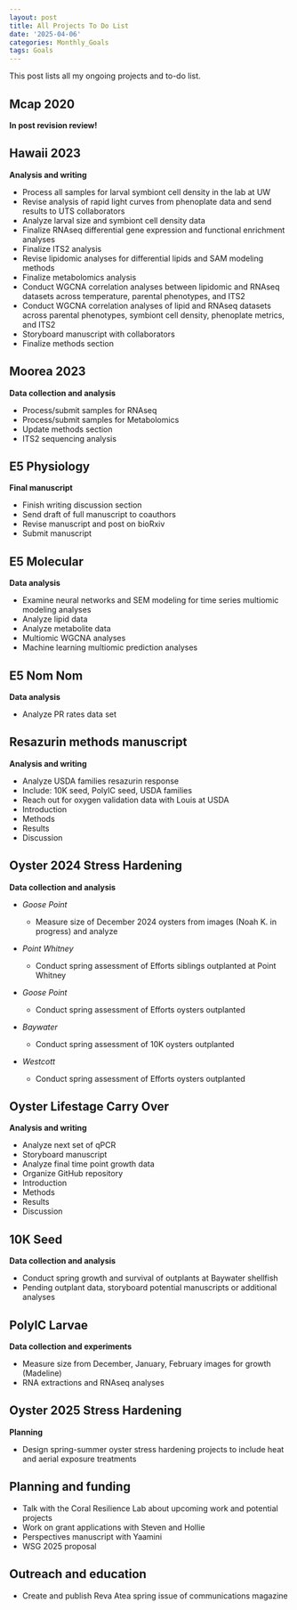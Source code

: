 ```yaml
---
layout: post
title: All Projects To Do List
date: '2025-04-06'
categories: Monthly_Goals
tags: Goals
---
```


This post lists all my ongoing projects and to-do list.  
  
## Mcap 2020   
**In post revision review!**   

## Hawaii 2023   
**Analysis and writing**   

- Process all samples for larval symbiont cell density in the lab at UW 
- Revise analysis of rapid light curves from phenoplate data and send results to UTS collaborators 
- Analyze larval size and symbiont cell density data 
- Finalize RNAseq differential gene expression and functional enrichment analyses 
- Finalize ITS2 analysis
- Revise lipidomic analyses for differential lipids and SAM modeling methods 
- Finalize metabolomics analysis 
- Conduct WGCNA correlation analyses between lipidomic and RNAseq datasets across temperature, parental phenotypes, and ITS2 
- Conduct WGCNA correlation analyses of lipid and RNAseq datasets across parental phenotypes, symbiont cell density, phenoplate metrics, and ITS2 
- Storyboard manuscript with collaborators 
- Finalize methods section 

## Moorea 2023   
**Data collection and analysis**   

- Process/submit samples for RNAseq
- Process/submit samples for Metabolomics
- Update methods section 
- ITS2 sequencing analysis

## E5 Physiology     
**Final manuscript**   

- Finish writing discussion section 
- Send draft of full manuscript to coauthors 
- Revise manuscript and post on bioRxiv 
- Submit manuscript

## E5 Molecular   
**Data analysis** 

- Examine neural networks and SEM modeling for time series multiomic modeling analyses 
- Analyze lipid data 
- Analyze metabolite data 
- Multiomic WGCNA analyses 
- Machine learning multiomic prediction analyses

## E5 Nom Nom   
**Data analysis** 

- Analyze PR rates data set 

## Resazurin methods manuscript   
**Analysis and writing** 

- Analyze USDA families resazurin response 
- Include: 10K seed, PolyIC seed, USDA families 
- Reach out for oxygen validation data with Louis at USDA
- Introduction
- Methods
- Results
- Discussion

## Oyster 2024 Stress Hardening   
**Data collection and analysis** 

- *Goose Point*
	- Measure size of December 2024 oysters from images (Noah K. in progress) and analyze
  
- *Point Whitney* 
	- Conduct spring assessment of Efforts siblings outplanted at Point Whitney 

- *Goose Point* 
	- Conduct spring assessment of Efforts oysters outplanted 

- *Baywater* 
	- Conduct spring assessment of 10K oysters outplanted

- *Westcott* 
	- Conduct spring assessment of Efforts oysters outplanted

## Oyster Lifestage Carry Over 
**Analysis and writing** 

- Analyze next set of qPCR 
- Storyboard manuscript 
- Analyze final time point growth data 
- Organize GitHub repository 
- Introduction 
- Methods 
- Results 
- Discussion 

## 10K Seed    
**Data collection and analysis**   

- Conduct spring growth and survival of outplants at Baywater shellfish 
- Pending outplant data, storyboard potential manuscripts or additional analyses 

## PolyIC Larvae   
**Data collection and experiments**   
 
- Measure size from December, January, February images for growth (Madeline)
- RNA extractions and RNAseq analyses

## Oyster 2025 Stress Hardening   
**Planning**   

- Design spring-summer oyster stress hardening projects  to include heat and aerial exposure treatments

## Planning and funding    

- Talk with the Coral Resilience Lab about upcoming work and potential projects 
- Work on grant applications with Steven and Hollie 
- Perspectives manuscript with Yaamini
- WSG 2025 proposal 

## Outreach and education   

- Create and publish Reva Atea spring issue of communications magazine 